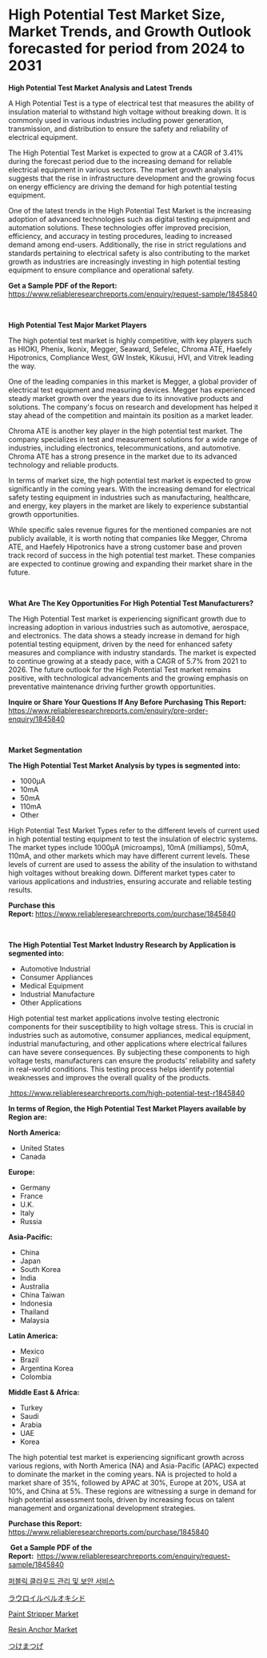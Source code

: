 <p><h1>High Potential Test Market Size, Market Trends, and Growth Outlook forecasted for period from 2024 to 2031</h1></p><p><strong>High Potential Test Market Analysis and Latest Trends</strong></p>
<p><p>A High Potential Test is a type of electrical test that measures the ability of insulation material to withstand high voltage without breaking down. It is commonly used in various industries including power generation, transmission, and distribution to ensure the safety and reliability of electrical equipment. </p><p>The High Potential Test Market is expected to grow at a CAGR of 3.41% during the forecast period due to the increasing demand for reliable electrical equipment in various sectors. The market growth analysis suggests that the rise in infrastructure development and the growing focus on energy efficiency are driving the demand for high potential testing equipment. </p><p>One of the latest trends in the High Potential Test Market is the increasing adoption of advanced technologies such as digital testing equipment and automation solutions. These technologies offer improved precision, efficiency, and accuracy in testing procedures, leading to increased demand among end-users. Additionally, the rise in strict regulations and standards pertaining to electrical safety is also contributing to the market growth as industries are increasingly investing in high potential testing equipment to ensure compliance and operational safety.</p></p>
<p><strong>Get a Sample PDF of the Report:&nbsp;</strong> <a href="https://www.reliableresearchreports.com/enquiry/request-sample/1845840">https://www.reliableresearchreports.com/enquiry/request-sample/1845840</a></p>
<p>&nbsp;</p>
<p><strong>High Potential Test Major Market Players</strong></p>
<p><p>The high potential test market is highly competitive, with key players such as HIOKI, Phenix, Ikonix, Megger, Seaward, Sefelec, Chroma ATE, Haefely Hipotronics, Compliance West, GW Instek, Kikusui, HVI, and Vitrek leading the way. </p><p>One of the leading companies in this market is Megger, a global provider of electrical test equipment and measuring devices. Megger has experienced steady market growth over the years due to its innovative products and solutions. The company's focus on research and development has helped it stay ahead of the competition and maintain its position as a market leader.</p><p>Chroma ATE is another key player in the high potential test market. The company specializes in test and measurement solutions for a wide range of industries, including electronics, telecommunications, and automotive. Chroma ATE has a strong presence in the market due to its advanced technology and reliable products.</p><p>In terms of market size, the high potential test market is expected to grow significantly in the coming years. With the increasing demand for electrical safety testing equipment in industries such as manufacturing, healthcare, and energy, key players in the market are likely to experience substantial growth opportunities.</p><p>While specific sales revenue figures for the mentioned companies are not publicly available, it is worth noting that companies like Megger, Chroma ATE, and Haefely Hipotronics have a strong customer base and proven track record of success in the high potential test market. These companies are expected to continue growing and expanding their market share in the future.</p></p>
<p>&nbsp;</p>
<p><strong>What Are The Key Opportunities For High Potential Test Manufacturers?</strong></p>
<p><p>The High Potential Test market is experiencing significant growth due to increasing adoption in various industries such as automotive, aerospace, and electronics. The data shows a steady increase in demand for high potential testing equipment, driven by the need for enhanced safety measures and compliance with industry standards. The market is expected to continue growing at a steady pace, with a CAGR of 5.7% from 2021 to 2026. The future outlook for the High Potential Test market remains positive, with technological advancements and the growing emphasis on preventative maintenance driving further growth opportunities.</p></p>
<p><strong>Inquire or Share Your Questions If Any Before Purchasing This Report:</strong> <a href="https://www.reliableresearchreports.com/enquiry/pre-order-enquiry/1845840">https://www.reliableresearchreports.com/enquiry/pre-order-enquiry/1845840</a></p>
<p>&nbsp;</p>
<p><strong>Market Segmentation</strong></p>
<p><strong>The High Potential Test Market Analysis by types is segmented into:</strong></p>
<p><ul><li>1000μA</li><li>10mA</li><li>50mA</li><li>110mA</li><li>Other</li></ul></p>
<p><p>High Potential Test Market Types refer to the different levels of current used in high potential testing equipment to test the insulation of electric systems. The market types include 1000μA (microamps), 10mA (milliamps), 50mA, 110mA, and other markets which may have different current levels. These levels of current are used to assess the ability of the insulation to withstand high voltages without breaking down. Different market types cater to various applications and industries, ensuring accurate and reliable testing results.</p></p>
<p><strong>Purchase this Report:&nbsp;</strong><a href="https://www.reliableresearchreports.com/purchase/1845840">https://www.reliableresearchreports.com/purchase/1845840</a></p>
<p>&nbsp;</p>
<p><strong>The High Potential Test Market Industry Research by Application is segmented into:</strong></p>
<p><ul><li>Automotive Industrial</li><li>Consumer Appliances</li><li>Medical Equipment</li><li>Industrial Manufacture</li><li>Other Applications</li></ul></p>
<p><p>High potential test market applications involve testing electronic components for their susceptibility to high voltage stress. This is crucial in industries such as automotive, consumer appliances, medical equipment, industrial manufacturing, and other applications where electrical failures can have severe consequences. By subjecting these components to high voltage tests, manufacturers can ensure the products' reliability and safety in real-world conditions. This testing process helps identify potential weaknesses and improves the overall quality of the products.</p></p>
<p><a href="https://www.reliableresearchreports.com/high-potential-test-r1845840">&nbsp;https://www.reliableresearchreports.com/high-potential-test-r1845840</a></p>
<p><strong>In terms of Region, the High Potential Test Market Players available by Region are:</strong></p>
<p>
    <p> <strong> North America: </strong>
        <ul>
            <li>United States</li>
            <li>Canada</li>
        </ul>
        </p> 
    <p> <strong> Europe: </strong>
        <ul>
            <li>Germany</li>
            <li>France</li>
            <li>U.K.</li>
            <li>Italy</li>
            <li>Russia</li>
        </ul>
        </p> 
    <p> <strong> Asia-Pacific: </strong>
        <ul>
            <li>China</li>
            <li>Japan</li>
            <li>South Korea</li>
            <li>India</li>
            <li>Australia</li>
            <li>China Taiwan</li>
            <li>Indonesia</li>
            <li>Thailand</li>
            <li>Malaysia</li>
        </ul>
        </p> 
    <p> <strong> Latin America: </strong>
        <ul>
            <li>Mexico</li>
            <li>Brazil</li>
            <li>Argentina Korea</li>
            <li>Colombia</li>
        </ul>
        </p> 
    <p> <strong> Middle East & Africa: </strong>
        <ul>
            <li>Turkey</li>
            <li>Saudi</li>
            <li>Arabia</li>
            <li>UAE</li>
            <li>Korea</li>
        </ul>
    </p>
    </p>
<p><p>The high potential test market is experiencing significant growth across various regions, with North America (NA) and Asia-Pacific (APAC) expected to dominate the market in the coming years. NA is projected to hold a market share of 35%, followed by APAC at 30%, Europe at 20%, USA at 10%, and China at 5%. These regions are witnessing a surge in demand for high potential assessment tools, driven by increasing focus on talent management and organizational development strategies.</p></p>
<p><strong>Purchase this Report: </strong><a href="https://www.reliableresearchreports.com/purchase/1845840">https://www.reliableresearchreports.com/purchase/1845840</a></p>
<p>&nbsp;<strong>Get a Sample PDF of the Report:&nbsp;&nbsp;</strong><a href="https://www.reliableresearchreports.com/enquiry/request-sample/1845840">https://www.reliableresearchreports.com/enquiry/request-sample/1845840</a></p>
<p><strong></strong></p>
<p><p><a href="https://medium.com/@ukaszduda1/%EA%B3%B5%EC%9A%A9-%ED%81%B4%EB%9D%BC%EC%9A%B0%EB%93%9C-%EA%B4%80%EB%A6%AC-%EB%B0%8F-%EB%B3%B4%EC%95%88-%EC%84%9C%EB%B9%84%EC%8A%A4-%EC%8B%9C%EC%9E%A5-%ED%86%B5%EC%B0%B0-%EC%8B%9C%EC%9E%A5-%EB%8F%99%ED%96%A5-%EC%84%B1%EC%9E%A5-2024%EB%85%84%EB%B6%80%ED%84%B0-2031%EB%85%84%EA%B9%8C%EC%A7%80-%EC%98%88%EC%B8%A1%EB%90%A8-d408ea869eae">퍼블릭 클라우드 관리 및 보안 서비스</a></p><p><a href="https://github.com/avwofrml53535/Market-Research-Report-List-1/blob/main/522542221362.md">ラウロイルペルオキシド</a></p><p><a href="https://issuu.com/reportprime-2/docs/paint-stripper-market-size-2030.pptx">Paint Stripper Market</a></p><p><a href="https://github.com/zjyglelu/Market-Research-Report-List-2/blob/main/resin-anchor-market.md">Resin Anchor Market</a></p><p><a href="https://medium.com/@peterpatel626/%E3%81%BE%E3%81%A4%E3%81%92%E3%82%A8%E3%82%AF%E3%82%B9%E3%83%86%E5%B8%82%E5%A0%B4%E3%81%AE%E5%88%86%E6%9E%90-%E3%82%B0%E3%83%AD%E3%83%BC%E3%83%90%E3%83%AB%E7%94%A3%E6%A5%AD%E3%81%AE%E5%B1%95%E6%9C%9B%E3%81%A8%E4%BA%88%E6%B8%AC-2024%E5%B9%B4%E3%81%8B%E3%82%892031%E5%B9%B4-f712d4678a04">つけまつげ</a></p></p>